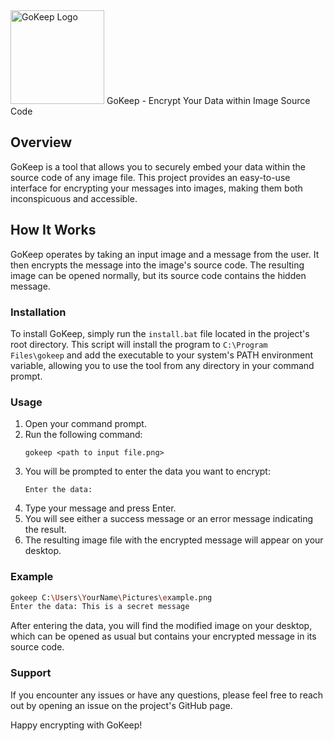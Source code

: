 <img src="resources/24000.png" alt="GoKeep Logo" width="150"/>
GoKeep - Encrypt Your Data within Image Source Code

## Overview
GoKeep is a tool that allows you to securely embed your data within the source code of any image file. This project provides an easy-to-use interface for encrypting your messages into images, making them both inconspicuous and accessible.

## How It Works
GoKeep operates by taking an input image and a message from the user. It then encrypts the message into the image's source code. The resulting image can be opened normally, but its source code contains the hidden message. 

### Installation
To install GoKeep, simply run the `install.bat` file located in the project's root directory. This script will install the program to `C:\Program Files\gokeep` and add the executable to your system's PATH environment variable, allowing you to use the tool from any directory in your command prompt.

### Usage
1. Open your command prompt.
2. Run the following command:
    ```
    gokeep <path to input file.png>
    ```
3. You will be prompted to enter the data you want to encrypt:
    ```
    Enter the data:
    ```
4. Type your message and press Enter.
5. You will see either a success message or an error message indicating the result.
6. The resulting image file with the encrypted message will appear on your desktop.

### Example
```bash
gokeep C:\Users\YourName\Pictures\example.png
Enter the data: This is a secret message
```

After entering the data, you will find the modified image on your desktop, which can be opened as usual but contains your encrypted message in its source code.

### Support

If you encounter any issues or have any questions, please feel free to reach out by opening an issue on the project's GitHub page.

Happy encrypting with GoKeep!
